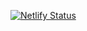 [![Netlify Status](https://api.netlify.com/api/v1/badges/50a43b5e-9008-4950-b5ad-24daa72c931d/deploy-status)](https://app.netlify.com/sites/starryshop/deploys)
